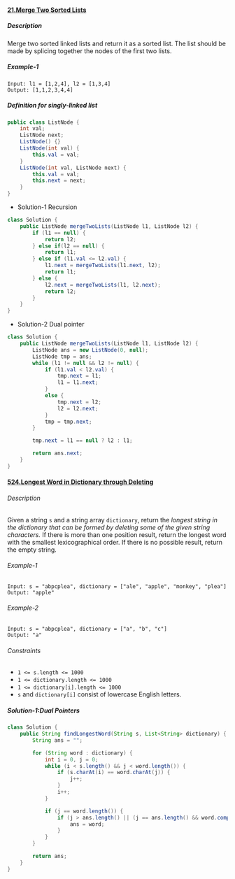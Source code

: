 
#### [21.Merge Two Sorted Lists](https://leetcode-cn.com/problems/longest-word-in-dictionary-through-deleting/)

##### Description
Merge two sorted linked lists and return it as a sorted list. The list should be made by splicing together the nodes of the first two lists.

##### Example-1

```
Input: l1 = [1,2,4], l2 = [1,3,4]
Output: [1,1,2,3,4,4]
```
##### Definition for singly-linked list

```java
public class ListNode {
    int val;
    ListNode next;
    ListNode() {}
    ListNode(int val) { 
    	this.val = val; 
    }
    ListNode(int val, ListNode next) { 
    	this.val = val;
    	this.next = next; 
    }
}

```

* Solution-1 Recursion
```java
class Solution {
	public ListNode mergeTwoLists(ListNode l1, ListNode l2) {
		if (l1 == null) {
			return l2;
		} else if(l2 == null) {
			return l1;
		} else if (l1.val <= l2.val) {
			l1.next = mergeTwoLists(l1.next, l2);
			return l1;
		} else {
			l2.next = mergeTwoLists(l1, l2.next);
			return l2;
		}
	}
}
```

* Solution-2 Dual pointer

```java
class Solution {
	public ListNode mergeTwoLists(ListNode l1, ListNode l2) {
		ListNode ans = new ListNode(0, null);
		ListNode tmp = ans;
		while (l1 != null && l2 != null) {
			if (l1.val < l2.val) {
				tmp.next = l1;
				l1 = l1.next;
			}
			else {
				tmp.next = l2;
				l2 = l2.next;
			}
			tmp = tmp.next;
		}

		tmp.next = l1 == null ? l2 : l1;

		return ans.next;
	}
}
```


#### [524.Longest Word in Dictionary through Deleting](https://leetcode-cn.com/problems/longest-word-in-dictionary-through-deleting/)
###### Description
Given a string `s` and a string array `dictionary`, return the *longest string in the dictionary that can be formed by deleting some of the given string characters.* If there is more than one position result, return the longest word with the smallest lexicographical order. If there is no possible result, return the empty string.

###### Example-1

```
Input: s = "abpcplea", dictionary = ["ale", "apple", "monkey", "plea"]
Output: "apple"
```

###### Example-2

```
Input: s = "abpcplea", dictionary = ["a", "b", "c"]
Output: "a"
```

###### Constraints
* `1 <= s.length <= 1000`
* `1 <= dictionary.length <= 1000`
* `1 <= dictionary[i].length <= 1000`
* `s` and `dictionary[i]` consist of lowercase English letters.

##### Solution-1:Dual Pointers

```java
class Solution {
	public String findLongestWord(String s, List<String> dictionary) {
		String ans = "";

		for (String word : dictionary) {
			int i = 0, j = 0;
			while (i < s.length() && j < word.length()) {
				if (s.charAt(i) == word.charAt(j)) {
					j++;
				}
				i++;
			}

			if (j == word.length()) {
				if (j > ans.length() || (j == ans.length() && word.compareTo(ans) < 0)) {
					ans = word;
				}
			}
		}

		return ans;
	}
}
```





